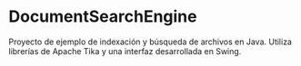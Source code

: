 # DocumentSearchEngine
Proyecto de ejemplo de indexación y búsqueda de archivos en Java. Utiliza librerías de Apache Tika y una interfaz desarrollada en Swing.
